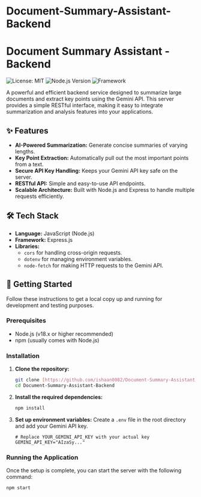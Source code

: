 # Document-Summary-Assistant-Backend
# Document Summary Assistant - Backend

![License: MIT](https://img.shields.io/badge/License-MIT-yellow.svg)
![Node.js Version](https://img.shields.io/badge/node.js-18.x%2B-blue.svg)
![Framework](https://img.shields.io/badge/Framework-Express-green.svg)

A powerful and efficient backend service designed to summarize large documents and extract key points using the Gemini API. This server provides a simple RESTful interface, making it easy to integrate summarization and analysis features into your applications.

## ✨ Features

-   **AI-Powered Summarization:** Generate concise summaries of varying lengths.
-   **Key Point Extraction:** Automatically pull out the most important points from a text.
-   **Secure API Key Handling:** Keeps your Gemini API key safe on the server.
-   **RESTful API:** Simple and easy-to-use API endpoints.
-   **Scalable Architecture:** Built with Node.js and Express to handle multiple requests efficiently.

## 🛠️ Tech Stack

-   **Language:** JavaScript (Node.js)
-   **Framework:** Express.js
-   **Libraries:**
    -   `cors` for handling cross-origin requests.
    -   `dotenv` for managing environment variables.
    -   `node-fetch` for making HTTP requests to the Gemini API.

## 🚀 Getting Started

Follow these instructions to get a local copy up and running for development and testing purposes.

### Prerequisites

-   Node.js (v18.x or higher recommended)
-   npm (usually comes with Node.js)

### Installation

1.  **Clone the repository:**
    ```sh
    git clone [https://github.com/ishaan0082/Document-Summary-Assistant-Backend.git](https://github.com/ishaan0082/Document-Summary-Assistant-Backend.git)
    cd Document-Summary-Assistant-Backend
    ```

2.  **Install the required dependencies:**
    ```sh
    npm install
    ```

3.  **Set up environment variables:**
    Create a `.env` file in the root directory and add your Gemini API key.
    ```
    # Replace YOUR_GEMINI_API_KEY with your actual key
    GEMINI_API_KEY="AIzaSy..."
    ```

### Running the Application

Once the setup is complete, you can start the server with the following command:

```sh
npm start
